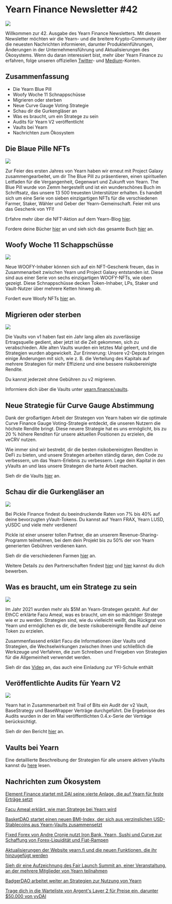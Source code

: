 # Yearn Finance Newsletter #42

![](image1.png)

Willkommen zur 42. Ausgabe des Yearn Finance Newsletters. Mit diesem Newsletter möchten wir die Yearn- und die breitere Krypto-Community über die neuesten Nachrichten informieren, darunter Produkteinführungen, Änderungen in der Unternehmensführung und Aktualisierungen des Ökosystems. Wenn du daran interessiert bist, mehr über Yearn Finance zu erfahren, folge unseren offiziellen [Twitter](https://twitter.com/iearnfinance)- und [Medium](https://medium.com/iearn)-Konten.

## **Zusammenfassung**

- Die Yearn Blue Pill
-	Woofy Woche 11 Schnappschüsse
-	Migrieren oder sterben
- Neue Curve Gauge Voting Strategie
-	Schau dir die Gurkengläser an
-	Was es braucht, um ein Stratege zu sein
-	Audits für Yearn V2 veröffentlicht
- Vaults bei Yearn
- Nachrichten zum Ökosystem

## **Die Blaue Pille NFTs**

![](image2.png)

Zur Feier des ersten Jahres von Yearn haben wir erneut mit Project Galaxy zusammengearbeitet, um dir The Blue Pill zu präsentieren, einen spirituellen Leitfaden für die Vergangenheit, Gegenwart und Zukunft von Yearn. The Blue Pill wurde von Zemm hergestellt und ist ein wunderschönes Buch im Schriftsatz, das unsere 13 500 treuesten Unterstützer erhalten. Es handelt sich um eine Serie von sieben einzigartigen NFTs für die verschiedenen Farmer, Staker, Wähler und Geber der Yearn-Gemeinschaft. Feier mit uns das Geschenk von YFI!

Erfahre mehr über die NFT-Aktion auf dem Yearn-Blog [hier](https://medium.com/iearn/the-blue-pill-ca44ed01f16f).

Fordere deine Bücher [hier](https://galaxy.eco/yearn) an und sieh sich das gesamte Buch [hier](https://thebluepill.eth.link/) an.

## **Woofy Woche 11 Schappschüsse**

![](image3.png)

Neue WOOFY-Inhaber können sich auf ein NFT-Geschenk freuen, das in Zusammenarbeit zwischen Yearn und Project Galaxy entstanden ist. Diese sind aus einer Serie von sechs einzigartigen WOOFY-NFTs, wie oben gezeigt. Diese Schnappschüsse decken Token-Inhaber, LPs, Staker und Vault-Nutzer über mehrere Ketten hinweg ab.

Fordert eure Woofy NFTs [hier](https://galaxy.eco/yearn) an.

## **Migrieren oder sterben**

![](image4.png)

Die Vaults von v1 haben fast ein Jahr lang allen als zuverlässige Ertragsquelle gedient, aber jetzt ist die Zeit gekommen, sich zu verabschieden. Alle alten Vaults wurden ein letztes Mal geleert, und die Strategien wurden abgewickelt. Zur Erinnerung: Unsere v2-Depots bringen einige Änderungen mit sich, wie z. B. die Verteilung des Kapitals auf mehrere Strategien für mehr Effizienz und eine bessere risikobereinigte Rendite.

Du kannst jederzeit ohne Gebühren zu v2 migrieren.

Informiere dich über die Vaults unter [yearn.finance/vaults](https://yearn.finance/vaults).

## **Neue Strategie für Curve Gauge Abstimmung**

Dank der großartigen Arbeit der Strategen von Yearn haben wir die optimale Curve Finance Gauge Voting-Strategie entdeckt, die unseren Nutzern die höchste Rendite bringt. Diese neuere Strategie hat es uns ermöglicht, bis zu 20 % höhere Renditen für unsere aktuellen Positionen zu erzielen, die veCRV nutzen.

Wie immer sind wir bestrebt, dir die besten risikobereinigten Renditen in DeFi zu bieten, und unsere Strategen arbeiten ständig daran, den Code zu verbessern, um das Yearn-Erlebnis zu verbessern. Lege dein Kapital in den yVaults an und lass unsere Strategen die harte Arbeit machen.

Sieh dir die Vaults [hier](https://yearn.finance/vaults) an.

## **Schau dir die Gurkengläser an**

![](image5.png)

Bei Pickle Finance findest du beeindruckende Raten von 7% bis 40% auf deine bevorzugten yVault-Tokens. Du kannst auf Yearn FRAX, Yearn LUSD, yUSDC und viele mehr verdienen!

Pickle ist einer unserer tollen Partner, die an unserem Revenue-Sharing-Programm teilnehmen, bei dem dein Projekt bis zu 50% der von Yearn generierten Gebühren verdienen kann.

Sieh dir die verschiedenen Farmen [hier](https://app.pickle.finance/farms) an.

Weitere Details zu den Partnerschaften findest [hier](https://twitter.com/iearnfinance/status/1367508483952771075) und [hier](https://yearnfinance.typeform.com/to/uP7xOJUN) kannst du dich bewerben.

## **Was es braucht, um ein Stratege zu sein**

![](image6.png)

Im Jahr 2021 wurden mehr als $5M an Yearn-Strategen gezahlt. Auf der EthCC erklärte Facu Ameal, was es braucht, um ein so mächtiger Stratege wie er zu werden. Strategien sind, wie du vielleicht weißt, das Rückgrat von Yearn und ermöglichen es dir, die beste risikobereinigte Rendite auf deine Token zu erzielen.

Zusammenfassend erklärt Facu die Informationen über Vaults und Strategien, die Wechselwirkungen zwischen ihnen und schließlich die Werkzeuge und Verfahren, die zum Schreiben und Freigeben von Strategien für die Allgemeinheit verwendet werden.

Sieh dir das [Video](https://www.youtube.com/watch?v=NVR3teJw0Y0) an, das auch eine Einladung zur YFI-Schule enthält

## **Veröffentlichte Audits für Yearn V2** 

![](image7.png)

Yearn hat in Zusammenarbeit mit Trail of Bits ein Audit der v2 Vault, BaseStrategy und BaseWrapper Verträge durchgeführt. Die Ergebnisse des Audits wurden in der im Mai veröffentlichten 0.4.x-Serie der Verträge berücksichtigt.

Sieh dir den Bericht [hier](https://github.com/trailofbits/publications/blob/master/reviews/YearnV2Vaults.pdf) an.

## **Vaults bei Yearn**

Eine detaillierte Beschreibung der Strategien für alle unsere aktiven yVaults kannst du [here](https://medium.com/yearn-state-of-the-vaults/the-vaults-at-yearn-9237905ffed3) lesen.

## **Nachrichten zum Ökosystem** 

[Element Finance startet mit DAI seine vierte Anlage, die auf Yearn für feste Erträge setzt](https://twitter.com/element_fi/status/1417880198033387526)

[Facu Ameal erklärt, wie man Stratege bei Yearn wird](https://youtu.be/NVR3teJw0Y0)

[BasketDAO startet einen neuen BMI-Index, der sich aus verzinslichen USD-Stablecoins aus Yearn-Vaults zusammensetzt](https://twitter.com/BasketDAOOrg/status/1415505266221535237)

[Fixed Forex von Andre Cronje nutzt Iron Bank, Yearn, Sushi und Curve zur Schaffung von Forex-Liquidität und Fiat-Rampen](https://andrecronje.medium.com/fair-launches-decentralized-collaboration-and-fixed-forex-ab327a2e4fc4)

[Aktualisierungen der Website yearn.fi und die neuen Funktionen, die ihr hinzugefügt werden](https://twitter.com/dudesahn/status/1417898521685078016)

[Sieh dir eine Aufzeichnung des Fair Launch Summit an, einer Veranstaltung, an der mehrere Mitglieder von Yearn teilnahmen](https://youtu.be/1KqxvJnNRWg)

[BadgerDAO arbeitet weiter an Strategien zur Nutzung von Yearn](https://twitter.com/BadgerDAO/status/1420468295388520449)

[Trage dich in die Warteliste von Argent's Layer 2 für Preise ein, darunter $50.000 von yvDAI](https://twitter.com/argentHQ/status/1422262937423597571)
